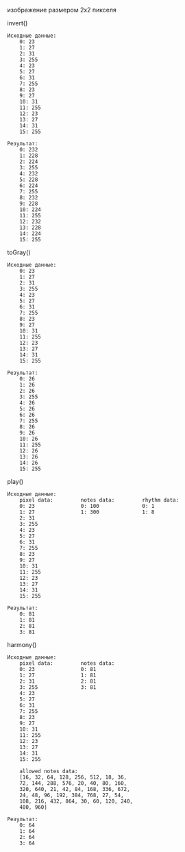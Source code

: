 изображение размером 2x2 пикселя

invert()

    Исходные данные:
        0: 23
        1: 27
        2: 31
        3: 255
        4: 23
        5: 27
        6: 31
        7: 255
        8: 23
        9: 27
        10: 31
        11: 255
        12: 23
        13: 27
        14: 31
        15: 255

    Результат:
        0: 232
        1: 228
        2: 224
        3: 255
        4: 232
        5: 228
        6: 224
        7: 255
        8: 232
        9: 228
        10: 224
        11: 255
        12: 232
        13: 228
        14: 224
        15: 255

toGray()

    Исходные данные:
        0: 23
        1: 27
        2: 31
        3: 255
        4: 23
        5: 27
        6: 31
        7: 255
        8: 23
        9: 27
        10: 31
        11: 255
        12: 23
        13: 27
        14: 31
        15: 255

    Результат:
        0: 26
        1: 26
        2: 26
        3: 255
        4: 26
        5: 26
        6: 26
        7: 255
        8: 26
        9: 26
        10: 26
        11: 255
        12: 26
        13: 26
        14: 26
        15: 255

play()

    Исходные данные:
        pixel data:         notes data:         rhythm data:
        0: 23               0: 100              0: 1
        1: 27               1: 300              1: 8
        2: 31
        3: 255
        4: 23
        5: 27
        6: 31
        7: 255
        8: 23
        9: 27
        10: 31
        11: 255
        12: 23
        13: 27
        14: 31
        15: 255

    Результат:
        0: 81
        1: 81
        2: 81
        3: 81    

harmony()

    Исходные данные:
        pixel data:         notes data:    
        0: 23               0: 81               
        1: 27               1: 81              
        2: 31               2: 81
        3: 255              3: 81
        4: 23
        5: 27
        6: 31
        7: 255
        8: 23
        9: 27
        10: 31
        11: 255
        12: 23
        13: 27
        14: 31
        15: 255

        allowed notes data: 
        [16, 32, 64, 128, 256, 512, 18, 36, 
        72, 144, 288, 576, 20, 40, 80, 160, 
        320, 640, 21, 42, 84, 168, 336, 672, 
        24, 48, 96, 192, 384, 768, 27, 54, 
        108, 216, 432, 864, 30, 60, 120, 240, 
        480, 960]

    Результат:
        0: 64
        1: 64
        2: 64
        3: 64    

